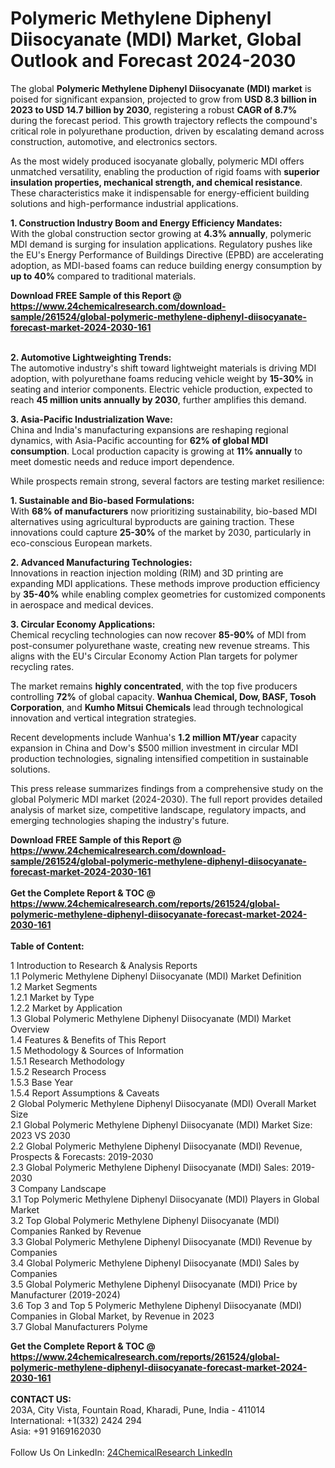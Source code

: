 <h1>Polymeric Methylene Diphenyl Diisocyanate (MDI) Market, Global Outlook and Forecast 2024-2030</h1><p>The global <strong>Polymeric Methylene Diphenyl Diisocyanate (MDI) market</strong> is poised for significant expansion, projected to grow from <strong>USD 8.3 billion in 2023 to USD 14.7 billion by 2030</strong>, registering a robust <strong>CAGR of 8.7%</strong> during the forecast period. This growth trajectory reflects the compound's critical role in polyurethane production, driven by escalating demand across construction, automotive, and electronics sectors.</p><p>As the most widely produced isocyanate globally, polymeric MDI offers unmatched versatility, enabling the production of rigid foams with <strong>superior insulation properties, mechanical strength, and chemical resistance</strong>. These characteristics make it indispensable for energy-efficient building solutions and high-performance industrial applications.</p><p><strong>1. Construction Industry Boom and Energy Efficiency Mandates:</strong><br>
With the global construction sector growing at <strong>4.3% annually</strong>, polymeric MDI demand is surging for insulation applications. Regulatory pushes like the EU's Energy Performance of Buildings Directive (EPBD) are accelerating adoption, as MDI-based foams can reduce building energy consumption by <strong>up to 40%</strong> compared to traditional materials.</p><div><b>Download FREE Sample of this Report @ 
            <a href="https://www.24chemicalresearch.com/download-sample/261524/global-polymeric-methylene-diphenyl-diisocyanate-forecast-market-2024-2030-161">
            https://www.24chemicalresearch.com/download-sample/261524/global-polymeric-methylene-diphenyl-diisocyanate-forecast-market-2024-2030-161</a></b></div><br><p><strong>2. Automotive Lightweighting Trends:</strong><br>
The automotive industry's shift toward lightweight materials is driving MDI adoption, with polyurethane foams reducing vehicle weight by <strong>15-30%</strong> in seating and interior components. Electric vehicle production, expected to reach <strong>45 million units annually by 2030</strong>, further amplifies this demand.</p><p><strong>3. Asia-Pacific Industrialization Wave:</strong><br>
China and India's manufacturing expansions are reshaping regional dynamics, with Asia-Pacific accounting for <strong>62% of global MDI consumption</strong>. Local production capacity is growing at <strong>11% annually</strong> to meet domestic needs and reduce import dependence.</p><p>While prospects remain strong, several factors are testing market resilience:</p><p><strong>1. Sustainable and Bio-based Formulations:</strong><br>
With <strong>68% of manufacturers</strong> now prioritizing sustainability, bio-based MDI alternatives using agricultural byproducts are gaining traction. These innovations could capture <strong>25-30%</strong> of the market by 2030, particularly in eco-conscious European markets.</p><p><strong>2. Advanced Manufacturing Technologies:</strong><br>
Innovations in reaction injection molding (RIM) and 3D printing are expanding MDI applications. These methods improve production efficiency by <strong>35-40%</strong> while enabling complex geometries for customized components in aerospace and medical devices.</p><p><strong>3. Circular Economy Applications:</strong><br>
Chemical recycling technologies can now recover <strong>85-90%</strong> of MDI from post-consumer polyurethane waste, creating new revenue streams. This aligns with the EU's Circular Economy Action Plan targets for polymer recycling rates.</p><p>The market remains <strong>highly concentrated</strong>, with the top five producers controlling <strong>72%</strong> of global capacity. <strong>Wanhua Chemical, Dow, BASF, Tosoh Corporation</strong>, and <strong>Kumho Mitsui Chemicals</strong> lead through technological innovation and vertical integration strategies.</p><p>Recent developments include Wanhua's <strong>1.2 million MT/year</strong> capacity expansion in China and Dow's $500 million investment in circular MDI production technologies, signaling intensified competition in sustainable solutions.</p><p>This press release summarizes findings from a comprehensive study on the global Polymeric MDI market (2024-2030). The full report provides detailed analysis of market size, competitive landscape, regulatory impacts, and emerging technologies shaping the industry's future.</p><div><b>Download FREE Sample of this Report @ 
            <a href="https://www.24chemicalresearch.com/download-sample/261524/global-polymeric-methylene-diphenyl-diisocyanate-forecast-market-2024-2030-161">
            https://www.24chemicalresearch.com/download-sample/261524/global-polymeric-methylene-diphenyl-diisocyanate-forecast-market-2024-2030-161</a></b></div><br><div><b>Get the Complete Report & TOC @ 
            <a href="https://www.24chemicalresearch.com/reports/261524/global-polymeric-methylene-diphenyl-diisocyanate-forecast-market-2024-2030-161">
            https://www.24chemicalresearch.com/reports/261524/global-polymeric-methylene-diphenyl-diisocyanate-forecast-market-2024-2030-161</a></b></div><br>
            <b>Table of Content:</b><p>1 Introduction to Research & Analysis Reports<br />
    1.1 Polymeric Methylene Diphenyl Diisocyanate (MDI) Market Definition<br />
    1.2 Market Segments<br />
        1.2.1 Market by Type<br />
        1.2.2 Market by Application<br />
    1.3 Global Polymeric Methylene Diphenyl Diisocyanate (MDI) Market Overview<br />
    1.4 Features & Benefits of This Report<br />
    1.5 Methodology & Sources of Information<br />
        1.5.1 Research Methodology<br />
        1.5.2 Research Process<br />
        1.5.3 Base Year<br />
        1.5.4 Report Assumptions & Caveats<br />
2 Global Polymeric Methylene Diphenyl Diisocyanate (MDI) Overall Market Size<br />
    2.1 Global Polymeric Methylene Diphenyl Diisocyanate (MDI) Market Size: 2023 VS 2030<br />
    2.2 Global Polymeric Methylene Diphenyl Diisocyanate (MDI) Revenue, Prospects & Forecasts: 2019-2030<br />
    2.3 Global Polymeric Methylene Diphenyl Diisocyanate (MDI) Sales: 2019-2030<br />
3 Company Landscape<br />
    3.1 Top Polymeric Methylene Diphenyl Diisocyanate (MDI) Players in Global Market<br />
    3.2 Top Global Polymeric Methylene Diphenyl Diisocyanate (MDI) Companies Ranked by Revenue<br />
    3.3 Global Polymeric Methylene Diphenyl Diisocyanate (MDI) Revenue by Companies<br />
    3.4 Global Polymeric Methylene Diphenyl Diisocyanate (MDI) Sales by Companies<br />
    3.5 Global Polymeric Methylene Diphenyl Diisocyanate (MDI) Price by Manufacturer (2019-2024)<br />
    3.6 Top 3 and Top 5 Polymeric Methylene Diphenyl Diisocyanate (MDI) Companies in Global Market, by Revenue in 2023<br />
    3.7 Global Manufacturers Polyme</p><div><b>Get the Complete Report & TOC @ 
            <a href="https://www.24chemicalresearch.com/reports/261524/global-polymeric-methylene-diphenyl-diisocyanate-forecast-market-2024-2030-161">
            https://www.24chemicalresearch.com/reports/261524/global-polymeric-methylene-diphenyl-diisocyanate-forecast-market-2024-2030-161</a></b></div><br><b>CONTACT US:</b><br>
            203A, City Vista, Fountain Road, Kharadi, Pune, India - 411014<br>
            International: +1(332) 2424 294<br>
            Asia: +91 9169162030 <br><br>
            Follow Us On LinkedIn: <a href="https://www.linkedin.com/company/24chemicalresearch/">24ChemicalResearch LinkedIn</a>